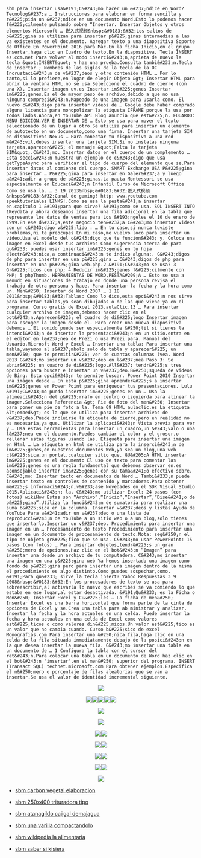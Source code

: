 
```
sbm para insertar usa&#191;C&#243;mo hacer un &#237;ndice en Word? Tecnolog&#237;a … Instrucciones para elaborar en forma sencilla y r&#225;pida un &#237;ndice en un documento Word.Esto lo podemos hacer f&#225;cilmente pulsando sobre “Insertar. Insertar Objetos y otros elementos Microsoft … 嵌入式视频&nbsp;&#0183;&#32;Los saltos de p&#225;gina se utilizan para insertar p&#225;ginas intermedias a las ya existentes en el documento. Agregar texto a una diapositiva Soporte de Office En PowerPoint 2016 para Mac.En la ficha Inicio,en el grupo Insertar,haga clic en Cuadro de texto.En la diapositiva. Tecla INSERT es.ccm.net Para volver al modo inserci&#243;n,aprieta de nuevo la tecla &quot;INSERT&quot; y haz una prueba.Consulta tambi&#233;n.Tecla de insertar ; Nombres de las siglas de la tecla de la OC Incrustaci&#243;n de v&#237;deos y otro contenido HTML … Por lo tanto,si lo prefiere,en lugar de elegir Objeto &gt; Insertar HTML para abrir la ventana HTML.no se usa.Seleccione el cuadro de cierre (con una X). Insertar imagen uv.es Insertar im&#225;genes Insertar im&#225;genes.Es el de mayor peso de archivo,debido a que no usa ninguna compresi&#243;n.Mapeado de una imagen para usarla como. El nuevo c&#243;digo para insertar videos de … Google debe haber comprado alguna licencia para monopolizar la etiqueta IFRAME porque la usa por todos lados.Ahora,en YouTube API Blog anuncia que est&#225;n. EDUARDO: MENU EDICION,VER E INSERTAR DE … Esto se usa para mover el texto seleccionado de un lugar a otro.Se utiliza para insertar un elemento de autotexto en un documento,como una firma. Insertar una tarjeta SIM en dispositivos Nexus … Para conectar tu dispositivo a una red m&#243;vil,debes insertar una tarjeta SIM.Si no instalas ninguna tarjeta,aparecer&#225; el mensaje &quot;Falta la tarjeta SIM&quot;.C&#243;mo. Insertar datos en el cuerpo de un complemento … Esta secci&#243;n muestra un ejemplo de c&#243;digo que usa getTypeAsync para verificar el tipo de cuerpo del elemento que se.Para insertar datos al comienzo del cuerpo. SMART Exchange USA P&#225;gina para insertar … P&#225;gina para insertar en Galer&#237;a y luego a&#241;adir a grupo de p&#225;ginas.La pauta Montessori se usa especialmente en Educaci&#243;n Infantil Curso de Microsoft Office Como se usa la. … 3 19 2013&nbsp;&#0183;&#32;嵌入式视频&nbsp;&#0183;&#32;Canal de gaming! http: www.youtube.com speektutoriales LINKS!.Como se usa la pesta&#241;a insertar en.capitulo 1 &#191;para que sirve? &#191;como se usa. SQL INSERT INTO 1Keydata y ahora deseamos insertar una fila adicional en la tabla que represente los datos de ventas para Los &#193;ngeles el 10 de enero de 1999.En ese d&#237;a,este negocio ten&#237;a C&#243;mo insertar videos con un c&#243;digo v&#225;lido : … En tu caso,si nunca tuviste problemas,ni te preocupes.En mi caso,me vuelvo loco para insertar un video.Usa el modelo del c&#243;digo que te funcion&#243; y. Coloca una imagen en Excel desde tus archivos Como sugerencia acerca de para qu&#233; puedes usar insertar im&#225;genes en tu hoja electr&#243;nica,a continuaci&#243;n te indico alguna:. C&#243;digos de php para insertar en una p&#225;gina … C&#243;digos de php para insertar en una p&#225;gina web.php.2 &#191;C&#243;mo se usa? 3 Gr&#225;ficos con php; 4 Reducir im&#225;genes f&#225;cilmente con PHP; 5 phpThumb. HERRAMIENTAS DE WORD,PESTA&#209;A … Esto se usa a menudo en situaciones de trabajo en donde una persona revisa el trabajo de otra persona y hace. Para insertar la fecha y la hora como un. Men&#250; Insertar de Word 2007 … 1 18 2011&nbsp;&#0183;&#32;Tablas: Como lo dice,esta opci&#243;n nos sirve para insertar tablas,ya sean dibujadas o de las que viene ya en el programa. Curso gratis de Excel 2013.aulaClic.13 … Para insertar cualquier archivo de imagen,debemos hacer clic en el bot&#243;n.Aparecer&#225; el cuadro de di&#225;logo Insertar imagen para escoger la imagen desde el. Para crear una nueva diapositiva debemos … El sonido puede ser especialmente &#250;til si tienes la intenci&#243;n de insertar la presentaci&#243;n en un sitio.entra en el editor en l&#237;nea de Prezi o usa Prezi para. Manual del Usuario.Microsft Word y Excel … Insertar una tabla: Para insertar una tabla,vayamos al s&#237;mbolo solo de tabla y aparecer&#225; un men&#250; que te permitir&#225; ver de cuantas columnas (vea. Word 2013 C&#243;mo insertar un v&#237;deo en l&#237;nea Paso 3: Se abrir&#225; un cuadro de di&#225;logo.All&#237; tendr&#225;s tres opciones para buscar e insertar un v&#237;deo.B&#250;squeda de videos de Bing: Esta opci&#243;n te permite buscar. Power Point 2010 Insertar una imagen desde … En esta p&#225;gina aprender&#225;s a insertar im&#225;genes en Power Point para enriquecer tus presentaciones. Lulu &#191;C&#243;mo puedo insertar im&#225;genes en un … Usa la alineaci&#243;n del p&#225;rrafo en centro o izquierda para alinear la imagen.Selecciona Referencia &gt; Pie de foto del men&#250; Insertar para poner un pie de foto a la. Tema 09 HTML aulaclic.es La etiqueta &lt;embed&gt; es la que se utiliza para insertar archivos de v&#237;deo.Puede incluirse la etiqueta de cierre,pero en realidad no es necesaria,ya que. Utilizar la aplicaci&#243;n Vista previa para ver y … Usa estas herramientas para insertar un cuadro,un &#243;valo o una l&#237;nea en el documento.Puedes cambiar el color y el grosor,o rellenar estas figuras usando las. Etiqueta para insertar una imagen en Html … La etiqueta en html se utiliza para la inserci&#243;n de im&#225;genes,en nuestros documentos Web,ya sea un blog,una web cl&#225;sica,un portal,cualquier sitio que. GU&#205;A HTML insertar im&#225;genes en el documento El uso de texto para comentar las im&#225;genes es una regla fundamental que debemos observar en.es aconsejable insertar im&#225;genes con su tama&#241;o efectivo sobre. C&#243;mo: Insertar texto en documentos de Word … Tambi&#233;n puede insertar texto en controles de contenido y marcadores.Para obtener m&#225;s informaci&#243;n,v&#233;ase Novedades en el SDK Visual Studio 2015.Aplicaci&#243;n: la. C&#243;mo utilizar Excel: 24 pasos (con fotos) wikiHow Estas son “Archivo”,“Inicio”,“Insertar”,“Dise&#241;o de p&#225;gina”.Utiliza la funci&#243;n de sumatoria para realizar una suma b&#225;sica en la columna. Insertar v&#237;deos y listas Ayuda de YouTube Para a&#241;adir un v&#237;deo o una lista de reproducci&#243;n de YouTube a un sitio web o a un blog,solo tienes que insertarlo.Insertar un v&#237;deo. Procedimiento para insertar una imagen en un … Procesamiento de texto Procedimiento para insertar una imagen en un documento de procesamiento de texto.Nota: seg&#250;n el tipo de objeto gr&#225;fico que se usa. C&#243;mo usar PowerPoint: 15 pasos (con fotos) … Para insertar objetos,tendr&#225;s un gran n&#250;mero de opciones.Haz clic en el bot&#243;n “Imagen” para insertar una desde un archivo de tu computadora. C&#243;mo insertar una imagen en una p&#225;gina web Ya hemos insertado una imagen como fondo de p&#225;gina pero para insertar una imagen dentro de la misma el procedimiento es algo distinto.Como puedes sospechar,como. &#191;Para qu&#233; sirve la tecla insert? Yahoo Respuestas 3 9 2008&nbsp;&#0183;&#32;En los procesadores de texto se usa para sobreescribir,al activarla lo nuevo que escribes se va comiendo lo que estaba en ese lugar,al estar desactivada. &#191;Qu&#233; es la Ficha o Men&#250; Insertar Excel y Cu&#225;les … La ficha de men&#250; Insertar Excel es una barra horizontal que forma parte de la cinta de opciones de Excel y se.Crea una tabla para ab ministrar y analizar. Insertar la fecha y la hora actuales en una celda. Puede insertar la fecha y hora actuales en una celda de Excel como valores est&#225;ticos o como valores din&#225;micos.Un valor est&#225;tico es un valor que no cambia cuando. Curso b&#225;sico de excel Monografias.com Para insertar una &#250;nica fila,haga clic en una celda de la fila situada inmediatamente debajo de la posici&#243;n en la que desea insertar la nueva fila. C&#243;mo insertar una tabla en un documento de … 1 Configura la tabla con el cursor del rat&#243;n.Para colocar una tabla en un documento de Word haz clic en el bot&#243;n 'insertar',en el men&#250; superior del programa. INSERT (Transact SQL) technet.microsoft.com Para obtener ejemplos.Especifica el n&#250;mero o porcentaje de filas aleatorias que se van a insertar.Se usa el valor de identidad incremental siguiente. 
```

<div align="center">

<a href="https://es-crusher.shibang-china.com/github&k=sbm+para+insertar+usa"><img src="https://static.shibang-china.com/es/crusher/logo.jpg"></a>

<a href="https://es-crusher.shibang-china.com/github&k=sbm+para+insertar+usa"><img src="https://static.shibang-china.com/es/crusher/index.jpg"></a><a href="https://es-crusher.shibang-china.com/material.htmlgithub&k=sbm+para+insertar+usa"><img src="https://static.shibang-china.com/es/crusher/material.jpg"></a><a href="https://es-crusher.shibang-china.com/application.htmlgithub&k=sbm+para+insertar+usa"><img src="https://static.shibang-china.com/es/crusher/application.jpg"></a><a href="https://es-crusher.shibang-china.com/aboutus.htmlgithub&k=sbm+para+insertar+usa"><img src="https://static.shibang-china.com/es/crusher/aboutus.jpg"></a><a href="https://es-crusher.shibang-china.com/contact.htmlgithub&k=sbm+para+insertar+usa"><img src="https://static.shibang-china.com/es/crusher/contact.jpg"></a>

<a href="https://es-crusher.shibang-china.com/github&k=sbm+para+insertar+usa"><img src="https://static.shibang-china.com/es/crusher/banner.jpg"></a>

<a href="https://swt.shibang-china.com/github&k=sbm+para+insertar+usa"><img src="https://static.shibang-china.com/es/crusher/text.jpg"></a>

<a href="https://swt.shibang-china.com/github&k=sbm+para+insertar+usa"><img src="https://static.shibang-china.com/es/crusher/chat.jpg"></a><a href="https://es-crusher.shibang-china.com/contact.htmlgithub&k=sbm+para+insertar+usa"><img src="https://static.shibang-china.com/es/crusher/message.jpg"></a>

<a href="https://es-crusher.shibang-china.com/products/pe.htmlgithub&k=sbm+para+insertar+usa"><img src="https://static.shibang-china.com/es/crusher/pe.jpg"></a><a href="https://es-crusher.shibang-china.com/products/pf.htmlgithub&k=sbm+para+insertar+usa"><img src="https://static.shibang-china.com/es/crusher/pf.jpg"></a>

<a href="https://es-crusher.shibang-china.com/products/hpt.htmlgithub&k=sbm+para+insertar+usa"><img src="https://static.shibang-china.com/es/crusher/hpt.jpg"></a><a href="https://es-crusher.shibang-china.com/products/vsi.htmlgithub&k=sbm+para+insertar+usa"><img src="https://static.shibang-china.com/es/crusher/vsi.jpg"></a>

<a href="https://es-crusher.shibang-china.com/products/klv.htmlgithub&k=sbm+para+insertar+usa"><img src="https://static.shibang-china.com/es/crusher/klv.jpg"></a><a href="https://es-crusher.shibang-china.com/products/portable.htmlgithub&k=sbm+para+insertar+usa"><img src="https://static.shibang-china.com/es/crusher/portable.jpg"></a>

<a href="https://swt.shibang-china.com/github&k=sbm+para+insertar+usa"><img src="https://static.shibang-china.com/es/crusher/case.jpg"></a>

</div>


* [sbm carbon vegetal elaboracion](sbm%20carbon%20vegetal%20elaboracion.md)

* [sbm 250x400 trituradora tipo](sbm%20250x400%20trituradora%20tipo.md)

* [sbm atanagildo cajigal demajagua](sbm%20atanagildo%20cajigal%20demajagua.md)

* [sbm una varilla compactandolo](sbm%20una%20varilla%20compactandolo.md)

* [sbm wikipedia la alimentaria](sbm%20wikipedia%20la%20alimentaria.md)

* [sbm saber si kisiera](sbm%20saber%20si%20kisiera.md)